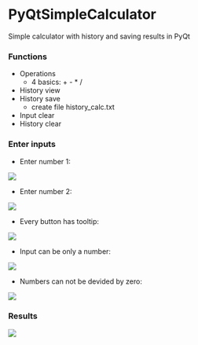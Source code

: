 # PyQtSimpleCalculator
Simple calculator with history and saving results in PyQt
### Functions
- Operations
  - 4 basics: + - * /
- History view
- History save
  - create file history_calc.txt
- Input clear
- History clear

### Enter inputs
- Enter number 1:
  
![](https://github.com/hrosicka/PyQtSimpleCalculator/blob/master/doc/MainWindow1.PNG)

- Enter number 2:
  
![](https://github.com/hrosicka/PyQtSimpleCalculator/blob/master/doc/MainWindow2.PNG)

- Every button has tooltip:
  
![](https://github.com/hrosicka/PyQtSimpleCalculator/blob/master/doc/Tooltip.png)

- Input can be only a number:
  
![](https://github.com/hrosicka/PyQtSimpleCalculator/blob/master/doc/InputError.PNG)

- Numbers can not be devided by zero:

![](https://github.com/hrosicka/PyQtSimpleCalculator/blob/master/doc/ErrorDividedByZero.PNG)

### Results
![](https://github.com/hrosicka/PyQtSimpleCalculator/blob/master/doc/ResultsAndHistory.PNG)



